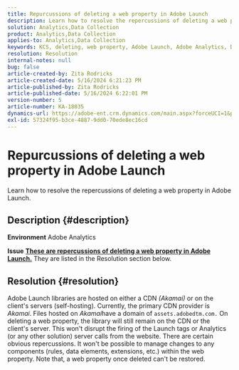 ```yaml
---
title: Repurcussions of deleting a web property in Adobe Launch
description: Learn how to resolve the repercussions of deleting a web property in Adobe Launch.
solution: Analytics,Data Collection
product: Analytics,Data Collection
applies-to: Analytics,Data Collection
keywords: KCS, deleting, web property, Adobe Launch, Adobe Analytics, Data Collection, FAQ
resolution: Resolution
internal-notes: null
bug: false
article-created-by: Zita Rodricks
article-created-date: 5/16/2024 6:21:23 PM
article-published-by: Zita Rodricks
article-published-date: 5/16/2024 6:22:01 PM
version-number: 5
article-number: KA-18035
dynamics-url: https://adobe-ent.crm.dynamics.com/main.aspx?forceUCI=1&pagetype=entityrecord&etn=knowledgearticle&id=16420c19-b113-ef11-9f89-6045bd0298d4
exl-id: 57324f95-b3ce-4887-9dd0-70ede8ec16cd
---
```

# Repurcussions of deleting a web property in Adobe Launch


Learn how to resolve the repercussions of deleting a web property in Adobe Launch.

## Description {#description}


<b>Environment</b>
 Adobe Analytics

<b>Issue</b>
<u><b>These are repercussions of deleting a web property in Adobe Launch.</b></u>
 They are listed in the Resolution section below.


## Resolution {#resolution}


Adobe Launch libraries are hosted on either a CDN *(Akamai)* or on the client's servers (self-hosting).
 Currently, the primary CDN provider is *Akamai*.
 Files hosted on *Akamai*have a domain of `assets.adobedtm.com.` On deleting a web property, the library will still remain on the CDN or the client's server.
 This won't disrupt the firing of the Launch tags or Analytics (or any other solution) server calls from the website.
 There are certain obvious repercussions.
 It won't be possible to manage changes to any components (rules, data elements, extensions, etc.) within the web property.
 Note that, a web property once deleted can't be restored.
